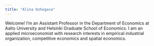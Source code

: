```yaml
---
title: "Alina Ozhegova"
---
```


Welcome! I’m an Assistant Professor in the Department of Economics at Aalto University and Helsinki Graduate School of Economics. I am an applied microeconomist with research interests in empirical industrial organization, competitive economics and spatial economics.